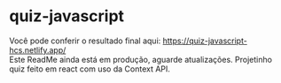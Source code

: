 # quiz-javascript
Você pode conferir o resultado final aqui: https://quiz-javascript-hcs.netlify.app/
<br> Este ReadMe ainda está em produção, aguarde atualizações.
Projetinho quiz feito em react com uso da Context API.
